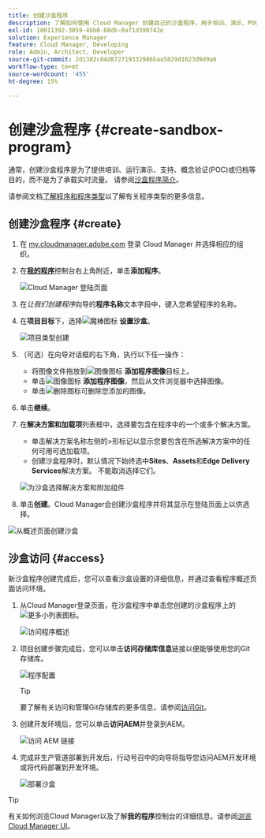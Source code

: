 ```yaml
---
title: 创建沙盒程序
description: 了解如何使用 Cloud Manager 创建自己的沙盒程序，用于培训、演示、POC 或其他非生产目的。
exl-id: 10011392-3059-4bb0-88db-0af1d390742e
solution: Experience Manager
feature: Cloud Manager, Developing
role: Admin, Architect, Developer
source-git-commit: 2d1382c84d872719332986baa5829d1623d9d9a6
workflow-type: tm+mt
source-wordcount: '455'
ht-degree: 15%

---
```


# 创建沙盒程序 {#create-sandbox-program}

通常，创建沙盒程序是为了提供培训、运行演示、支持、概念验证(POC)或归档等目的，而不是为了承载实时流量。 请参阅[沙盒程序简介](/help/implementing/cloud-manager/getting-access-to-aem-in-cloud/introduction-sandbox-programs.md)。

请参阅文档[了解程序和程序类型](program-types.md)以了解有关程序类型的更多信息。

## 创建沙盒程序 {#create}

1. 在 [my.cloudmanager.adobe.com](https://my.cloudmanager.adobe.com/) 登录 Cloud Manager 并选择相应的组织。

1. 在&#x200B;**[我的程序](/help/implementing/cloud-manager/navigation.md#my-programs)**&#x200B;控制台右上角附近，单击&#x200B;**添加程序**。

   ![Cloud Manager 登陆页面](assets/log-in.png)

1. 在&#x200B;*让我们创建程序*&#x200B;向导的&#x200B;**程序名称**&#x200B;文本字段中，键入您希望程序的名称。

1. 在&#x200B;**项目目标**&#x200B;下，选择![魔棒图标](https://spectrum.adobe.com/static/icons/workflow_18/Smock_MagicWand_18_N.svg) **设置沙盒**。

   ![项目类型创建](assets/create-sandbox.png)

1. （可选）在向导对话框的右下角，执行以下任一操作：

   * 将图像文件拖放到![图像图标](https://spectrum.adobe.com/static/icons/workflow_18/Smock_Image_18_N.svg) **添加程序图像**&#x200B;目标上。
   * 单击![图像图标](https://spectrum.adobe.com/static/icons/workflow_18/Smock_Image_18_N.svg) **添加程序图像**，然后从文件浏览器中选择图像。
   * 单击![删除图标](https://spectrum.adobe.com/static/icons/workflow_18/Smock_DeleteOutline_18_N.svg)可删除您添加的图像。

1. 单击&#x200B;**继续**。

1. 在&#x200B;**解决方案和加载项**&#x200B;列表框中，选择要包含在程序中的一个或多个解决方案。

   * 单击解决方案名称左侧的>形标记以显示您要包含在所选解决方案中的任何可用可选加载项。
   * 创建沙盒程序时，默认情况下始终选中&#x200B;**Sites**、**Assets**&#x200B;和&#x200B;**Edge Delivery Services**&#x200B;解决方案。 不能取消选择它们。

   ![为沙盒选择解决方案和附加组件](assets/sandbox-solutions-add-ons.png)

1. 单击&#x200B;**创建**。Cloud Manager会创建沙盒程序并将其显示在登陆页面上以供选择。

![从概述页面创建沙盒](assets/sandbox-setup.png)

## 沙盒访问 {#access}

新沙盒程序创建完成后，您可以查看沙盒设置的详细信息，并通过查看程序概述页面访问环境。

1. 从Cloud Manager登录页面，在沙盒程序中单击您创建的沙盒程序上的![更多小列表图标](https://spectrum.adobe.com/static/icons/workflow_18/Smock_More_18_N.svg)。

   ![访问程序概述](assets/program-overview-sandbox.png)

1. 项目创建步骤完成后，您可以单击&#x200B;**访问存储库信息**&#x200B;链接以便能够使用您的Git存储库。

   ![程序配置](assets/create-program4.png)

   >[!TIP]
   >
   >要了解有关访问和管理Git存储库的更多信息，请参阅[访问Git](/help/implementing/cloud-manager/managing-code/accessing-repos.md)。

1. 创建开发环境后，您可以单击&#x200B;**访问AEM**&#x200B;并登录到AEM。

   ![访问 AEM 链接](assets/create-program5.png)

1. 完成非生产管道部署到开发后，行动号召中的向导将指导您访问AEM开发环境或将代码部署到开发环境。

   ![部署沙盒](assets/create-program-setup-deploy.png)

>[!TIP]
>
>有关如何浏览Cloud Manager以及了解&#x200B;**我的程序**&#x200B;控制台的详细信息，请参阅[浏览Cloud Manager UI](/help/implementing/cloud-manager/navigation.md)。
